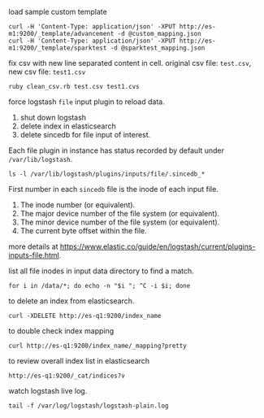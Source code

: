 load sample custom template

```
curl -H 'Content-Type: application/json' -XPUT http://es-m1:9200/_template/advancement -d @custom_mapping.json
curl -H 'Content-Type: application/json' -XPUT http://es-m1:9200/_template/sparktest -d @sparktest_mapping.json
```

fix csv with new line separated content in cell. original csv file: `test.csv`, new csv file: `test1.csv`

```
ruby clean_csv.rb test.csv test1.cvs
```
force logstash `file` input plugin to reload data.

1. shut down logstash
2. delete index in elasticsearch
3. delete sincedb for file input of interest.

Each file plugin in instance has status recorded by default under `/var/lib/logstash`.

```
ls -l /var/lib/logstash/plugins/inputs/file/.sincedb_*
```
First number in each `sincedb` file is the inode of each input file. 

1. The inode number (or equivalent).
2. The major device number of the file system (or equivalent).
3. The minor device number of the file system (or equivalent).
4. The current byte offset within the file.

more details at https://www.elastic.co/guide/en/logstash/current/plugins-inputs-file.html.

list all file inodes in input data directory to find a match.

```
for i in /data/*; do echo -n "$i "; ^C -i $i; done
```

to delete an index from elasticsearch.

```
curl -XDELETE http://es-q1:9200/index_name
```

to double check index mapping

```
curl http://es-q1:9200/index_name/_mapping?pretty 
```

to review overall index list in elasticsearch
```
http://es-q1:9200/_cat/indices?v
```

watch logstash live log.

```
tail -f /var/log/logstash/logstash-plain.log
```
